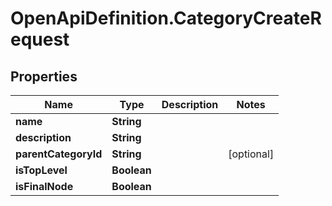 # OpenApiDefinition.CategoryCreateRequest

## Properties

Name | Type | Description | Notes
------------ | ------------- | ------------- | -------------
**name** | **String** |  | 
**description** | **String** |  | 
**parentCategoryId** | **String** |  | [optional] 
**isTopLevel** | **Boolean** |  | 
**isFinalNode** | **Boolean** |  | 


